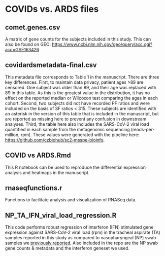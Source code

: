 # COVIDs vs. ARDS files

## comet.genes.csv
A matrix of gene counts for the subjects included in this study. This can also be found on GEO: https://www.ncbi.nlm.nih.gov/geo/query/acc.cgi?acc=GSE163426

## covidardsmetadata-final.csv
This metadata file corresponds to Table 1 in the manuscript. There are three key differences. First, to maintain data privacy, patient ages >89 are censored. One subject was older than 89, and their age was replaced with 89 in this table. As this is the greatest value in the distribution, it has no effect on the reported median or Wilcoxon test comparing the ages in each cohort. Second, two subjects did not have recorded PF ratios and were included on the basis of SF ratios < 315. These subjects are identified with an asterisk in the version of this table that is included in the manuscript, but are reported as missing here to prevent any confusion in downstream analyses. Third, the table here also includes the SARS-CoV-2 viral load quantified in each sample from the metagenomic sequencing (reads-per-million, rpm). These values were generated with the pipeline here: https://github.com/czbiohub/sc2-msspe-bioinfo.

## COVID vs ARDS.Rmd
This R notebook can be used to reproduce the differential expression analysis and heatmaps in the manuscript. 

## rnaseqfunctions.r
Functions to facilitate analysis and visualization of RNASeq data.

## NP_TA_IFN_viral_load_regression.R
This code performs robust regression of interferon (IFN) stimulated gene expression against SARS-CoV-2 viral load (rpm) in the tracheal aspirate (TA) samples reported in this study as compared to nasopharyngeal (NP) swab samples we [previously reported](https://doi.org/10.1038/s41467-020-19587-y).
Also included in the repo are the NP swab gene counts & metadata and the interferon geneset we used.

